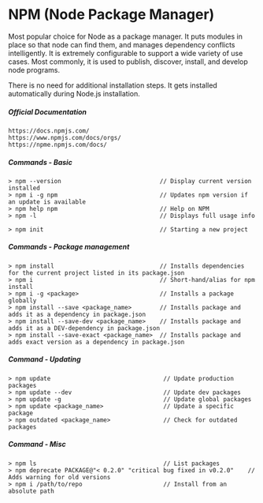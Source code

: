 # NPM \(Node Package Manager\)

Most popular choice for Node as a package manager. It puts modules in place so that node can find them, and manages dependency conflicts intelligently. It is extremely configurable to support a wide variety of use cases. Most commonly, it is used to publish, discover, install, and develop node programs.

There is no need for additional installation steps. It gets installed automatically during Node.js installation.

##### Official Documentation

```
https://docs.npmjs.com/
https://www.npmjs.com/docs/orgs/
https://npme.npmjs.com/docs/
```

##### Commands - Basic

```
> npm --version                            // Display current version installed
> npm i -g npm                             // Updates npm version if an update is available
> npm help npm                             // Help on NPM
> npm -l                                   // Displays full usage info

> npm init                                 // Starting a new project
```

##### Commands - Package management

```
> npm install                              // Installs dependencies for the current project listed in its package.json
> npm i                                    // Short-hand/alias for npm install
> npm i -g <package>                       // Installs a package globally
> npm install --save <package_name>        // Installs package and adds it as a dependency in package.json
> npm install --save-dev <package_name>    // Installs package and adds it as a DEV-dependency in package.json
> npm install --save-exact <package_name>  // Installs package and adds exact version as a dependency in package.json
```

##### Command - Updating

```
> npm update                                // Update production packages
> npm update --dev                          // Update dev packages
> npm update -g                             // Update global packages
> npm update <package_name>                 // Update a specific package
> npm outdated <package_name>               // Check for outdated packages
```

##### Command - Misc

```
> npm ls                                    // List packages
> npm deprecate PACKAGE@"< 0.2.0" "critical bug fixed in v0.2.0"    // Adds warning for old versions
> npm i /path/to/repo                       // Install from an absolute path
```




